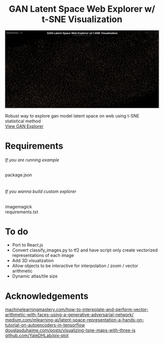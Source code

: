 <h1 align="center">GAN Latent Space Web Explorer w/ t-SNE Visualization</h1>

[![gan-latent-space-web-explorer](assets/index.png?raw=true)](https://www.google.com)

Robust way to explore gan model latent space on web using t-SNE statistical method <br />
[View GAN Explorer](https://pages.github.com/) <br />

# Requirements
###### If you are running example <br />
package.json <br />
<br />

###### If you wanna build custom explorer <br />
imagemagick <br />
requirements.txt <br />


# To do
- Port to React.js <br />
- Convert classify_images.py to tf2 and have script only create vectorized representations of each image <br />
- Add 3D visualization <br />
- Allow objects to be interactive for interpolation / zoom / vector arithmetic <br />
- Dynamic atlas/tile size <br />

# Acknowledgements
[machinelearningmastery.com/how-to-interpolate-and-perform-vector-arithmetic-with-faces-using-a-generative-adversarial-network/](https://machinelearningmastery.com/how-to-interpolate-and-perform-vector-arithmetic-with-faces-using-a-generative-adversarial-network/) <br />
[medium.com/mlearning-ai/latent-space-representation-a-hands-on-tutorial-on-autoencoders-in-tensorflow](https://medium.com/mlearning-ai/latent-space-representation-a-hands-on-tutorial-on-autoencoders-in-tensorflow-57735a1c0f3f) <br />
[douglasduhaime.com/posts/visualizing-tsne-maps-with-three-js](https://douglasduhaime.com/posts/visualizing-tsne-maps-with-three-js.html) <br />
[github.com/YaleDHLab/pix-plot](https://github.com/YaleDHLab/pix-plot) <br />
